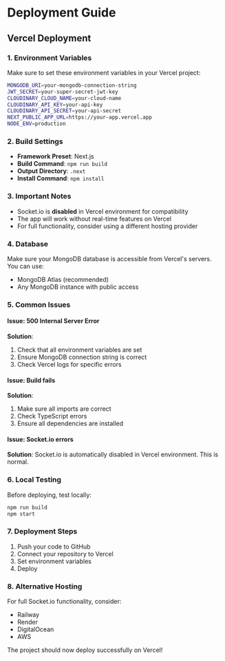 # Deployment Guide

## Vercel Deployment

### 1. Environment Variables
Make sure to set these environment variables in your Vercel project:

```bash
MONGODB_URI=your-mongodb-connection-string
JWT_SECRET=your-super-secret-jwt-key
CLOUDINARY_CLOUD_NAME=your-cloud-name
CLOUDINARY_API_KEY=your-api-key
CLOUDINARY_API_SECRET=your-api-secret
NEXT_PUBLIC_APP_URL=https://your-app.vercel.app
NODE_ENV=production
```

### 2. Build Settings
- **Framework Preset**: Next.js
- **Build Command**: `npm run build`
- **Output Directory**: `.next`
- **Install Command**: `npm install`

### 3. Important Notes
- Socket.io is **disabled** in Vercel environment for compatibility
- The app will work without real-time features on Vercel
- For full functionality, consider using a different hosting provider

### 4. Database
Make sure your MongoDB database is accessible from Vercel's servers. You can use:
- MongoDB Atlas (recommended)
- Any MongoDB instance with public access

### 5. Common Issues

#### Issue: 500 Internal Server Error
**Solution**: 
1. Check that all environment variables are set
2. Ensure MongoDB connection string is correct
3. Check Vercel logs for specific errors

#### Issue: Build fails
**Solution**: 
1. Make sure all imports are correct
2. Check TypeScript errors
3. Ensure all dependencies are installed

#### Issue: Socket.io errors
**Solution**: Socket.io is automatically disabled in Vercel environment. This is normal.

### 6. Local Testing
Before deploying, test locally:
```bash
npm run build
npm start
```

### 7. Deployment Steps
1. Push your code to GitHub
2. Connect your repository to Vercel
3. Set environment variables
4. Deploy

### 8. Alternative Hosting
For full Socket.io functionality, consider:
- Railway
- Render
- DigitalOcean
- AWS

The project should now deploy successfully on Vercel! 